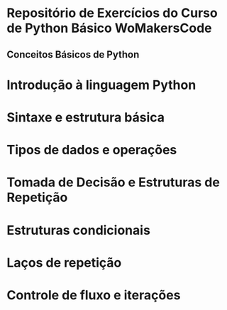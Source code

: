 # Repositório de Exercícios do Curso de Python Básico WoMakersCode #

## Conceitos Básicos de Python ##

# Introdução à linguagem Python #
# Sintaxe e estrutura básica #
# Tipos de dados e operações #
# Tomada de Decisão e Estruturas de Repetição #

# Estruturas condicionais #
# Laços de repetição #
# Controle de fluxo e iterações #
